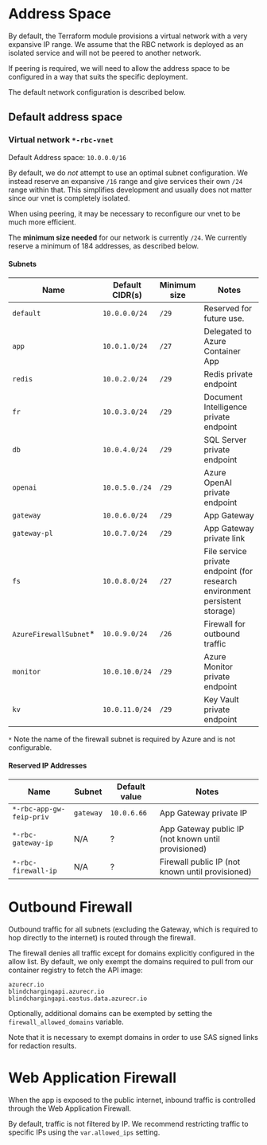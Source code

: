 # Address Space

By default, the Terraform module provisions a virtual network with a very expansive IP range. We assume that the RBC network is deployed as an isolated service and will not be peered to another network.

If peering is required, we will need to allow the address space to be configured in a way that suits the specific deployment.

The default network configuration is described below.

## Default address space

### Virtual network `*-rbc-vnet`

Default Address space: `10.0.0.0/16`

By default, we do *not* attempt to use an optimal subnet configuration.
We instead reserve an expansive `/16` range and give services their own `/24` range within that.
This simplifies development and usually does not matter since our vnet is completely isolated.

When using peering, it may be necessary to reconfigure our vnet to be much more efficient.

The **minimum size needed** for our network is currently `/24`.
We currently reserve a minimum of 184 addresses, as described below.

#### Subnets
| Name | Default CIDR(s) | Minimum size | Notes |
|--------|--------|--------|--------|
| `default` | `10.0.0.0/24` | `/29` | Reserved for future use. |
| `app` | `10.0.1.0/24` | `/27` | Delegated to Azure Container App |
| `redis` | `10.0.2.0/24` | `/29` | Redis private endpoint |
| `fr` | `10.0.3.0/24` | `/29` | Document Intelligence private endpoint |
| `db` | `10.0.4.0/24` | `/29` | SQL Server private endpoint |
| `openai` | `10.0.5.0./24` | `/29` | Azure OpenAI private endpoint |
| `gateway` | `10.0.6.0/24` | `/29` | App Gateway |
| `gateway-pl` | `10.0.7.0/24` | `/29` | App Gateway private link |
| `fs` | `10.0.8.0/24` | `/27` | File service private endpoint (for research environment persistent storage) |
| `AzureFirewallSubnet`* | `10.0.9.0/24` | `/26` | Firewall for outbound traffic |
| `monitor` | `10.0.10.0/24` | `/29` | Azure Monitor private endpoint |
| `kv` | `10.0.11.0/24` | `/29` | Key Vault private endpoint |

`*` Note the name of the firewall subnet is required by Azure and is not configurable.



#### Reserved IP Addresses

| Name | Subnet | Default value | Notes
|--------|--------|--------|--------|
| `*-rbc-app-gw-feip-priv` | `gateway` | `10.0.6.66` | App Gateway private IP |
| `*-rbc-gateway-ip` | N/A | ? | App Gateway public IP (not known until provisioned) |
| `*-rbc-firewall-ip` | N/A | ? | Firewall public IP (not known until provisioned) |

# Outbound Firewall

Outbound traffic for all subnets (excluding the Gateway, which is required to hop directly to the internet) is routed through the firewall.

The firewall denies all traffic except for domains explicitly configured in the allow list.
By default, we only exempt the domains required to pull from our container registry to fetch the API image:

```
azurecr.io
blindchargingapi.azurecr.io
blindchargingapi.eastus.data.azurecr.io
```

Optionally, additional domains can be exempted by setting the `firewall_allowed_domains` variable.

Note that it is necessary to exempt domains in order to use SAS signed links for redaction results.

# Web Application Firewall

When the app is exposed to the public internet, inbound traffic is controlled through the Web Application Firewall.

By default, traffic is not filtered by IP. We recommend restricting traffic to specific IPs using the `var.allowed_ips` setting.
